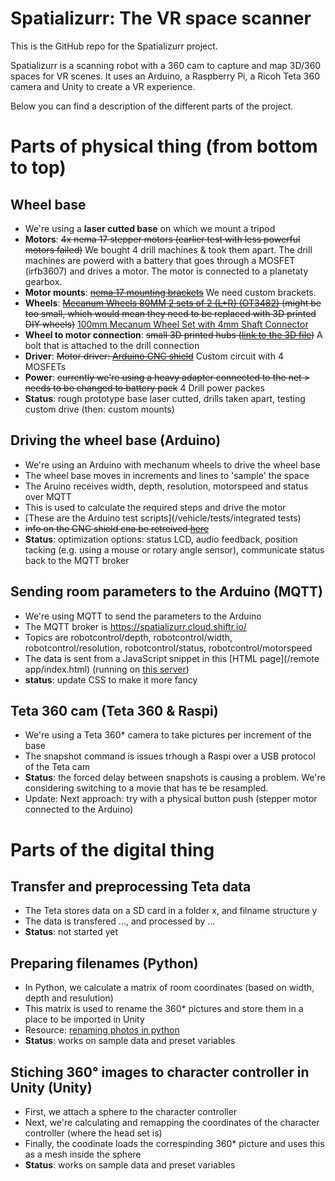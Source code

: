 # Spatializurr: The VR space scanner
This is the GitHub repo for the Spatializurr project.

Spatializurr is a scanning robot with a 360 cam to capture and map 3D/360 spaces for VR scenes.
It uses an Arduino, a Raspberry Pi, a Ricoh Teta 360 camera and Unity to create a VR experience.

Below you can find a description of the different parts of the project.

# Parts of physical thing (from bottom to top)
## Wheel base
* We're using a **laser cutted base** on which we mount a tripod
* **Motors**: ~~4x nema 17 stepper motors (earlier test with less powerful motors failed)~~  We bought 4 drill machines & took them apart. The drill machines are powerd with a battery that goes through a MOSFET (irfb3607) and drives a motor. The motor is connected to a planetaty gearbox.
* **Motor mounts**: ~~[nema 17 mounting brackets](https://www.hobbyelectronica.nl/product/bracket-nema-17/)~~ We need custom brackets.
* **Wheels**: ~~[Mecanum Wheels 80MM 2 sets of 2 (L+R) (OT3482)](https://www.otronic.nl/nl/mecanum-wiel-omnidirectioneel-wiel-80mm-a-geel-set.html) (might be too small, which would mean they need to be replaced with 3D printed DIY wheels)~~ [100mm Mecanum Wheel Set with 4mm Shaft Connector](https://www.robots4all.be/Webwinkel-Product-175025373/100mm-Mecanum-Wheel-Set-with-4mm-Shaft-Connector-(SPCC).html)
* **Wheel to motor connection**: ~~small 3D printed hubs ([link to the 3D file](https://a360.co/3ZwzRfF))~~ A bolt that is attached to the drill connection
* **Driver**: ~~Motor driver: [Arduino CNC shield](https://www.hobbyelectronica.nl/product/arduino-cnc-shield/)~~ Custom circuit with 4 MOSFETs
* **Power**: ~~currently we're using a heavy adapter connected to the net > needs to be changed to battery pack~~ 4 Drill power packes
* **Status**: rough prototype base laser cutted, drills taken apart, testing custom drive (then: custom mounts)

## Driving the wheel base (Arduino)
* We're using an Arduino with mechanum wheels to drive the wheel base
* The wheel base moves in increments and lines to 'sample' the space
* The Aruino receives width, depth, resolution, motorspeed and status over MQTT
* This is used to calculate the required steps and drive the motor
* [These are the Arduino test scripts](/vehicle/tests/integrated tests)
* ~~info on the CNC shield cna be retreived [here](https://courses.ideate.cmu.edu/16-376/s2020/ref/text/hardware/cnc-shield.html)~~
* **Status**: optimization options: status LCD, audio feedback, position tacking (e.g. using a mouse or rotary angle sensor), communicate status back to the MQTT broker

## Sending room parameters to the Arduino (MQTT)
* We're using MQTT to send the parameters to the Arduino
* The MQTT broker is https://spatializurr.cloud.shiftr.io/
* Topics are robotcontrol/depth, robotcontrol/width, robotcontrol/resolution, robotcontrol/status, robotcontrol/motorspeed
* The data is sent from a JavaScript snippet in this [HTML page](/remote app/index.html) (running on [this server](https://bas.baccarne.be/spatializurr/))
* **status**: update CSS to make it more fancy

## Teta 360 cam (Teta 360 & Raspi)
* We're using a Teta 360* camera to take pictures per increment of the base
* The snapshot command is issues trhough a Raspi over a USB protocol of the Teta cam
* **Status**: the forced delay between snapshots is causing a problem. We're considering switching to a movie that has te be resampled.
* Update: Next approach: try with a physical button push (stepper motor connected to the Arduino)

# Parts of the digital thing
## Transfer and preprocessing Teta data
* The Teta stores data on a SD card in a folder x, and filname structure y
* The data is transfered ..., and processed by ...
* **Status**: not started yet

## Preparing filenames (Python)
* In Python, we calculate a matrix of room coordinates (based on width, depth and resulution)
* This matrix is used to rename the 360* pictures and store them in a place to be imported in Unity
* Resource: [renaming photos in python](https://www.youtube.com/watch?v=4HU5DiGD4lY)
* **Status**: works on sample data and preset variables

## Stiching 360° images to character controller in Unity (Unity)
* First, we attach a sphere to the character controller 
* Next, we're calculating and remapping the coordinates of the character controller (where the head set is)
* Finally, the coodinate loads the correspinding 360* picture and uses this as a mesh inside the sphere
* **Status**: works on sample data and preset variables
